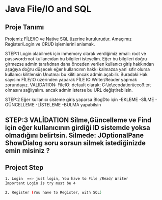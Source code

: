 # Java File/IO and SQL

## Proje Tanımı

Projemiz FİLE/IO ve Native SQL üzerine kurulurudur.
Amaçımız Register/Login ve CRUD işlemlerini anlamak.

STEP:1
Login olabilmek için inmemory olarak verdiğimiz  email: root ve password:root kullancıdan bu bilgileri isteyelim.
Eğer bu bilgileri doğru girmezse admin tarafıdnan daha önceden verilen kullanıcı giriş hakkından aşağıya doğru düşecek
eğer kullancının hakkı kalmazsa yani sıfır olursa kullanıcı kilitlensin Unutma: bu kiliti ancak admin açabilir.
Buradaki Hak sayısını FİLE/IO üzerinden yaparak FİLE IO Writer/Reader yapmak zorundayız.
VALIDATION:
FileIO: default olarak: C:\io\ecodation\eco9.txt olmasını sağlıyalım. ancak admin isterse bu URL değiştirebilsin.

STEP:2
Eğer kullanıcı sisteme giriş yaparsa BlogDto için
-EKLEME
-SİLME
-GÜNCELLEME
-LİSTELEME
-BULMA 
yapabilsin

STEP:3
VALİDATION
Silme,Güncelleme ve Find için eğer kullanıcının girdiği ID sistemde yoksa olmadığını belirtsin.
Silmede: JOptionalPane ShowDialog soru sorsun silmek istediğinizde emin misiniz ?
----------

## Project Step
```sh
1. Login  ==> just login, You have to File /Read/ Writer
İmportant Login is try must be 4 
 
2. Register (You have to Register, with SQL)
```

